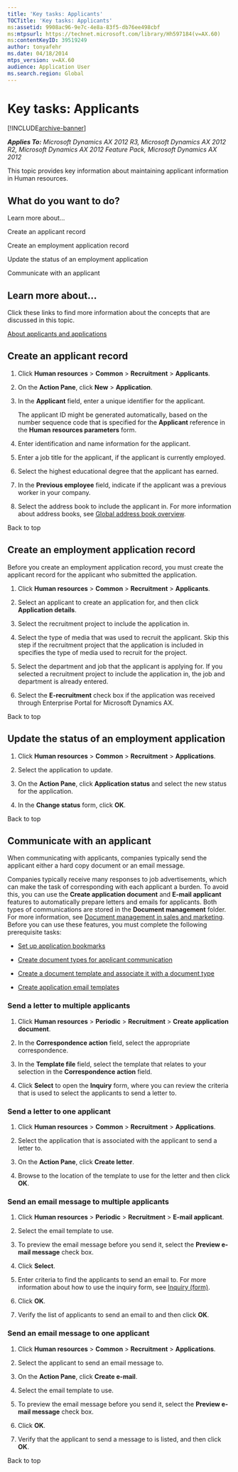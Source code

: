 ```yaml
---
title: 'Key tasks: Applicants'
TOCTitle: 'Key tasks: Applicants'
ms:assetid: 9908ac96-9e7c-4e8a-83f5-db76ee498cbf
ms:mtpsurl: https://technet.microsoft.com/library/Hh597184(v=AX.60)
ms:contentKeyID: 39519249
author: tonyafehr
ms.date: 04/18/2014
mtps_version: v=AX.60
audience: Application User
ms.search.region: Global
---
```


# Key tasks: Applicants 


[!INCLUDE[archive-banner](includes/archive-banner.md)]


_**Applies To:** Microsoft Dynamics AX 2012 R3, Microsoft Dynamics AX 2012 R2, Microsoft Dynamics AX 2012 Feature Pack, Microsoft Dynamics AX 2012_

This topic provides key information about maintaining applicant information in Human resources.

## What do you want to do?

Learn more about...

Create an applicant record

Create an employment application record

Update the status of an employment application

Communicate with an applicant

## Learn more about...

Click these links to find more information about the concepts that are discussed in this topic.

[About applicants and applications](about-applicants-and-applications.md)

## Create an applicant record

1.  Click **Human resources** \> **Common** \> **Recruitment** \> **Applicants**.

2.  On the **Action Pane**, click **New** \> **Application**.

3.  In the **Applicant** field, enter a unique identifier for the applicant.
    
    The applicant ID might be generated automatically, based on the number sequence code that is specified for the **Applicant** reference in the **Human resources parameters** form.

4.  Enter identification and name information for the applicant.

5.  Enter a job title for the applicant, if the applicant is currently employed.

6.  Select the highest educational degree that the applicant has earned.

7.  In the **Previous employee** field, indicate if the applicant was a previous worker in your company.

8.  Select the address book to include the applicant in. For more information about address books, see [Global address book overview](global-address-book-overview.md).

Back to top

## Create an employment application record

Before you create an employment application record, you must create the applicant record for the applicant who submitted the application.

1.  Click **Human resources** \> **Common** \> **Recruitment** \> **Applicants**.

2.  Select an applicant to create an application for, and then click **Application details**.

3.  Select the recruitment project to include the application in.

4.  Select the type of media that was used to recruit the applicant. Skip this step if the recruitment project that the application is included in specifies the type of media used to recruit for the project.

5.  Select the department and job that the applicant is applying for. If you selected a recruitment project to include the application in, the job and department is already entered.

6.  Select the **E-recruitment** check box if the application was received through Enterprise Portal for Microsoft Dynamics AX.

Back to top

## Update the status of an employment application

1.  Click **Human resources** \> **Common** \> **Recruitment** \> **Applications**.

2.  Select the application to update.

3.  On the **Action Pane**, click **Application status** and select the new status for the application.

4.  In the **Change status** form, click **OK**.

Back to top

## Communicate with an applicant

When communicating with applicants, companies typically send the applicant either a hard copy document or an email message.

Companies typically receive many responses to job advertisements, which can make the task of corresponding with each applicant a burden. To avoid this, you can use the **Create application document** and **E-mail applicant** features to automatically prepare letters and emails for applicants. Both types of communications are stored in the **Document management** folder. For more information, see [Document management in sales and marketing](document-management-in-sales-and-marketing.md). Before you can use these features, you must complete the following prerequisite tasks:

  - [Set up application bookmarks](set-up-application-bookmarks.md)

  - [Create document types for applicant communication](create-document-types-for-applicant-communication.md)

  - [Create a document template and associate it with a document type](create-a-document-template-and-associate-it-with-a-document-type.md)

  - [Create application email templates](create-application-email-templates.md)

### Send a letter to multiple applicants

1.  Click **Human resources** \> **Periodic** \> **Recruitment** \> **Create application document**.

2.  In the **Correspondence action** field, select the appropriate correspondence.

3.  In the **Template file** field, select the template that relates to your selection in the **Correspondence action** field.

4.  Click **Select** to open the **Inquiry** form, where you can review the criteria that is used to select the applicants to send a letter to.

### Send a letter to one applicant

1.  Click **Human resources** \> **Common** \> **Recruitment** \> **Applications**.

2.  Select the application that is associated with the applicant to send a letter to.

3.  On the **Action Pane**, click **Create letter**.

4.  Browse to the location of the template to use for the letter and then click **OK**.

### Send an email message to multiple applicants

1.  Click **Human resources** \> **Periodic** \> **Recruitment** \> **E-mail applicant**.

2.  Select the email template to use.

3.  To preview the email message before you send it, select the **Preview e-mail message** check box.

4.  Click **Select**.

5.  Enter criteria to find the applicants to send an email to. For more information about how to use the inquiry form, see [Inquiry (form)](https://technet.microsoft.com/library/aa575929\(v=ax.60\)).

6.  Click **OK**.

7.  Verify the list of applicants to send an email to and then click **OK**.

### Send an email message to one applicant

1.  Click **Human resources** \> **Common** \> **Recruitment** \> **Applications**.

2.  Select the applicant to send an email message to.

3.  On the **Action Pane**, click **Create e-mail**.

4.  Select the email template to use.

5.  To preview the email message before you send it, select the **Preview e-mail message** check box.

6.  Click **OK**.

7.  Verify that the applicant to send a message to is listed, and then click **OK**.

Back to top

  


